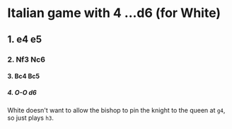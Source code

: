 # Italian game with 4 ...d6 (for White)

## 1. e4 e5

### 2. Nf3 Nc6

#### 3. Bc4 Bc5

##### 4. O-O d6

White doesn't want to allow the bishop to pin the knight to the queen at `g4`,
so just plays `h3`.

